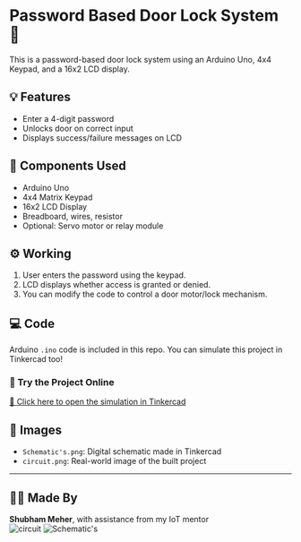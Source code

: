 # Password Based Door Lock System 🔐

This is a password-based door lock system using an Arduino Uno, 4x4 Keypad, and a 16x2 LCD display.

## 💡 Features
- Enter a 4-digit password
- Unlocks door on correct input
- Displays success/failure messages on LCD

## 🧰 Components Used
- Arduino Uno
- 4x4 Matrix Keypad
- 16x2 LCD Display
- Breadboard, wires, resistor
- Optional: Servo motor or relay module

## ⚙️ Working
1. User enters the password using the keypad.
2. LCD displays whether access is granted or denied.
3. You can modify the code to control a door motor/lock mechanism.

## 💻 Code
Arduino `.ino` code is included in this repo. You can simulate this project in Tinkercad too!

### 🔗 Try the Project Online  
[🔌 Click here to open the simulation in Tinkercad]([https://www.tinkercad.com/things/4QZzGGoYBGo-final-pswd-based-door-unlocking-system])

## 📸 Images
- `Schematic's.png`: Digital schematic made in Tinkercad
- `circuit.png`: Real-world image of the built project

---

## 🙋‍♂️ Made By
**Shubham Meher**, with assistance from my IoT mentor  
![circuit](https://github.com/user-attachments/assets/473a4849-f89e-4c5b-a2a8-f97ff8a73010)
![Schematic's](https://github.com/user-attachments/assets/cb67c665-da49-4562-81e2-838a4438761a)
